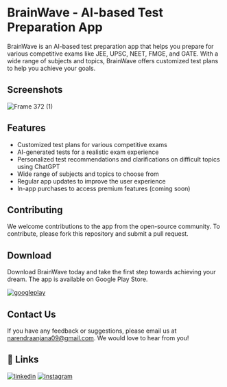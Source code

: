 # BrainWave - AI-based Test Preparation App
BrainWave is an AI-based test preparation app that helps you prepare for various competitive exams like JEE, UPSC, NEET, FMGE, and GATE. With a wide range of subjects and topics, BrainWave offers customized test plans to help you achieve your goals.

## Screenshots
![Frame 372 (1)](https://user-images.githubusercontent.com/60137237/224240539-bd5e7e24-f5f2-4f48-b730-53c5ccedcc81.png)

## Features
 - Customized test plans for various competitive exams
 - AI-generated tests for a realistic exam experience
 - Personalized test recommendations and clarifications on
   difficult topics using ChatGPT
 - Wide range of subjects and topics to choose from
 - Regular app updates to improve the user experience
 - In-app purchases to access premium features (coming soon)

## Contributing
We welcome contributions to the app from the open-source community. To contribute, please fork this repository and submit a pull request.

## Download
Download BrainWave today and take the first step towards achieving your dream. The app is available on Google Play Store.

[![googleplay](https://img.shields.io/badge/google_play_store-FFFFFF?style=for-the-badge&logo=googleplay&logoColor=black)](https://play.google.com/store/apps/details?id=com.nsa.brainwave)
## Contact Us
If you have any feedback or suggestions, please email us at narendraanjana09@gmail.com. We would love to hear from you!
## 🔗 Links
[![linkedin](https://img.shields.io/badge/linkedin-0A66C2?style=for-the-badge&logo=linkedin&logoColor=white)](https://www.linkedin.com/in/narendra-singh-anjana-454bb6190/)
[![instagram](https://img.shields.io/badge/instagram-FFE5B4?style=for-the-badge&logo=instagram&logoColor=black)](https://www.instagram.com/narendra_aanjna_09/)


